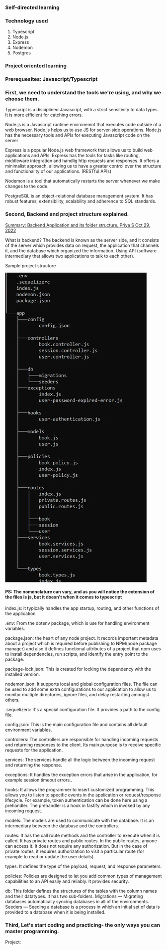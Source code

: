 ### Self-directed learning

### Technology used
1. Typescript
2. Node.js
3. Express
4. Nodemon
5. Postgres

### Project oriented learning

### Prerequesites: Javascript/Typescript

### First, we need to understand the tools we're using, and why we choose them.

Typescript is a disciplined Javascript, with a strict sensitivity to data types. It is more efficient for catching errors.

Node.js is a Javascript runtime environemnt that executes code outside of a web browser. Node.js helps us to use JS for server-side operations. Node.js has the necessary tools and APIs for executing Javascript code on the server

Express is a popular Node.js web framework that allows us to build web applications and APIs. Express has the tools for tasks like routing, middleware integration and handlig http requests and responses. It offers a minimalist approach, allowing us to have a greater control over the structure and functionality of our applications. (RESTful APIs)

Nodemon is a tool that automatically restarts the server whenever we make changes to the code.

PostgreSQL is an object-relational database management system. It has robust features, extensibility, scalability and adherence to SQL standards.

### Second, Backend and project structure explained.
[Summary: Backend Application and its folder structure, Priya S Oct 29, 2022](https://medium.com/yavar/backend-application-and-its-folder-structure-ed631051faae)

What is backend? The backend is known as the server side, and it consists of the server which provides data on request, the application that channels it, and the database which organized the information. Using API (software intermediary that allows two applications to talk to each other).

Sample project structure


![Folder structure example](image.png)

#### PS: The nomenclature can vary, and as you will notice the extension of the files is js, but it doesn't when it comes to typescript

index.js: it typically handles the app startup, routing, and other functions of the application

.env: From the dotenv package, which is use for handling environment variables.

package.json: the heart of any node project. It records important metadata about a project which is required before publishing to NPM(node package manager) and also it defines functional attributes of a project that npm uses to install dependencies, run scripts, and identify the entry point to the package.

package-lock.json: This is created for locking the dependency with the installed version.

nodemon.json: It supports local and global configuration files. The file can be used to add some extra configurations to our application to allow us to monitor multiple directories, ignore files, and delay restarting amongst others.

.sequelizerc: It's a special configuration file. It provides a path to the config file.

config.json: This is the main configuration file and contains all default environment variables.

controllers: The controllers are responsible for handling incoming requests and returning responses to the client. Its main purpose is to receive specific requests for the application.

services: The services handle all the logic between the incoming request and returning the response.

exceptions: It handles the exception errors that arise in the application, for example session timeout errors..

hooks: It allows the programmer to insert customized programming. This allows you to listen to specific events in the application or request/response lifecycle. For example, token authentication can be done here using a prehandler. The prehandler is a hook in fastify which in invoked by any incoming request.

models: The models are used to communicate with the database. It is an intermediary between the database and the controllers.

routes: It has the call route methods and the controller to execute when it is called. It has private routes and public routes. In the public routes, anyone can access it. It does not require any authorization. But in the case of private routes, it requires authorization to visit a particular route (for example to read or update the user details).

types: It defines the type of the payload, request, and response parameters.

policies: Policies are designed to let you add common types of management capabilities to an API easily and reliably. It provides security. 

db: This folder defines the structures of the tables with the column names and their datatypes. It has two sub-folders.
Migrations — Migrating databases automatically syncing databases in all of the environments.
Seeders — Seeding a database is a process in which an initial set of data is provided to a database when it is being installed.


### Third, Let's start coding and practicing- the only ways you can master programming.

Project: 